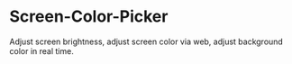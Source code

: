# Screen-Color-Picker
Adjust screen brightness, adjust screen color via web, adjust background color in real time.
